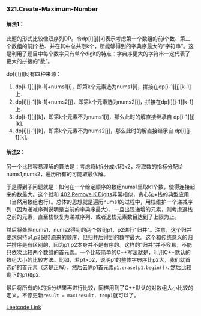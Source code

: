 ### 321.Create-Maximum-Number

#### 解法1：
此题的形式比较像双序列DP。令dp[i][j][k]表示考虑第一个数组的前i个数、第二个数组的前j个数、并在其中总共取k个，所能够得到的字典序最大的“字符串”。这是利用了题目中每个数字只有单个digit的特点：字典序更大的字符串一定代表了更大的拼接的“数”。

dp[i][j][k]有四种来源：
1. dp[i-1][j][k-1]+nums1[i]，即第k个元素选为nums1[i]，拼接在dp[i-1][j][k-1]上.
2. dp[i][j-1][k-1]+nums2[j]，即第k个元素选为nums2[j]，拼接在dp[i][j-1][k-1]上.
3. dp[i-1][j][k]，即第k个元素不为nums1[i]，那么此时的解直接继承自 dp[i-1][j][k].
4. dp[i][j-1][k]，即第k个元素不为nums2[j]，那么此时的解直接继承自 dp[i][j-1][k].

#### 解法2：
另一个比较容易理解的算法是：考虑将k拆分成k1和k2，将取数的指标分配给nums1,nums2，遍历所有的可能取最优解。

于是得到子问题就是：如何在一个给定顺序的数组nums1里取k1个数，使得连接起来的数最大。这个就和 [402.Remove K Digits](https://github.com/wisdompeak/LeetCode/tree/master/Stack/402.Remove-K-Digits)非常相似，贪心法+栈的典型应用（当然用数组也行）。总体的思想就是遍历nums1的过程中，用栈维护一个递减序列（因为递减序列说明是当前的字典序最大），一旦出现递增的元素，则考虑退栈之前的元素，直至栈恢复为递减序列、或者退栈元素数目达到了上限为止。

然后将处理nums1、nums2得到的两个数组p1、p2进行"归并"。注意，这个归并要求保持p1,p2保持原来的顺序，但归并后得到的数字最大。这个和传统意义的归并排序是有区别的，因为p1,p2本身并不是有序的。这样的“归并”并不容易，不能只依次比较两个数组的首元素。一个比较简单的C++写法就是，利用C++默认的数组大小的比较方法。比如，若p1>p2，说明p1的整体字典序比p2大，我们就首选p1的首元素（这是正解），然后去除p1首元素```p1.erase(p1.begin())```. 然后比较剩下的p1和p2.

最后将所有的k的拆分结果再进行比较，同样用到了C++默认的对数组大小比较的定义。不停更新```result = max(result, temp)```就可以了。


[Leetcode Link](https://leetcode.com/problems/create-maximum-number)
